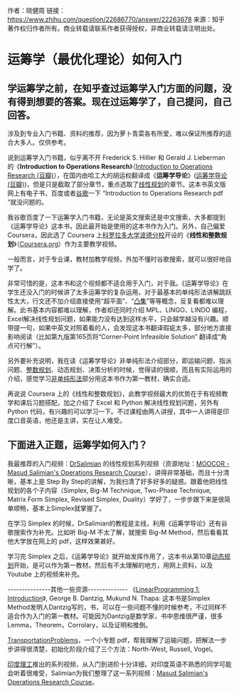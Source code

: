 作者：晓健周
链接：https://www.zhihu.com/question/22686770/answer/22263678
来源：知乎
著作权归作者所有。商业转载请联系作者获得授权，非商业转载请注明出处。



# 运筹学（最优化理论）如何入门

## 学运筹学之前，在知乎查过运筹学入门方面的问题，没有得到想要的答案。现在过运筹学了，自己提问，自己回答。

涉及到专业入门书籍、资料的推荐，因为萝卜青菜各有所爱，难以保证所推荐的适合大多人。仅供参考。

说到运筹学入门书籍，似乎离不开 Frederick
S. Hillier 和 Gerald J. Lieberman 的《**Introduction to Operations Research**》（[Introduction to Operations Research (豆瓣)](https://link.zhihu.com/?target=http%3A//book.douban.com/subject/2250362/)），在国内由哈工大的胡运权翻译成《**运筹学导论**》([运筹学导论 (豆瓣)](https://link.zhihu.com/?target=http%3A//book.douban.com/subject/2253276/))，但是只是截取了部分章节，重点选取了[线性规划](https://www.zhihu.com/search?q=线性规划&search_source=Entity&hybrid_search_source=Entity&hybrid_search_extra={"sourceType"%3A"answer"%2C"sourceId"%3A22263678})的章节。这本书英文版网上有电子书，百度或者[谷歌](https://www.zhihu.com/search?q=谷歌&search_source=Entity&hybrid_search_source=Entity&hybrid_search_extra={"sourceType"%3A"answer"%2C"sourceId"%3A22263678})一下 “Introduction to Operations Research pdf ”就没问题的。

我谷歌百度了一下运筹学入门书籍，无论是英文搜索还是中文搜索，大多都提到《运筹学导论》这本书，因此最开始是使用的这本书作为入门。另外，自己偏爱 Coursera，因此选了 Coursera 上[科罗拉多大学波德分校](https://www.zhihu.com/search?q=科罗拉多大学波德分校&search_source=Entity&hybrid_search_source=Entity&hybrid_search_extra={"sourceType"%3A"answer"%2C"sourceId"%3A22263678})开设的《**线性和整数规划**》（[Coursera.org](https://link.zhihu.com/?target=https%3A//www.coursera.org/course/linearprogramming)）作为主要教学视频。

一般而言，对于专业课，教材加教学视频，外加不懂时谷歌搜索，就可以很好地自学了。

非常可惜的是，这本书和这个视频都不适合用于入门，对于我。《运筹学导论》在学生还没入门的时候讲了太多运筹学的复杂运用，对于最基本的单纯形法讲解跳跃性太大，行文还不加介绍直接使用“超平面”、“[凸集](https://www.zhihu.com/search?q=凸集&search_source=Entity&hybrid_search_source=Entity&hybrid_search_extra={"sourceType"%3A"answer"%2C"sourceId"%3A22263678})”等等概念，反复看都难以理解。此书基本内容都难以理解，作者却还同时介绍 MPL、LINGO、LINDO 编程，Excel解决线性规划问题，如果能力没有达到这样水平，只会越学越没有兴趣。顺带提一句，如果中英文对照着看的人，会发现这本书翻译瑕疵太多，部分地方直接影响阅读（比如第九版第165页将“Corner-Point Infeasible Solution” 翻译成“角点可行解”）。

另外要补充说明，我在读《运筹学导论》非单纯形法介绍部分，即运输问题、指派问题、[整数规划](https://www.zhihu.com/search?q=整数规划&search_source=Entity&hybrid_search_source=Entity&hybrid_search_extra={"sourceType"%3A"answer"%2C"sourceId"%3A22263678})、动态规划、决策分析的时候，觉得读的很顺，而且有实际运用的介绍，感觉学习[非单纯形法](https://www.zhihu.com/search?q=非单纯形法&search_source=Entity&hybrid_search_source=Entity&hybrid_search_extra={"sourceType"%3A"answer"%2C"sourceId"%3A22263678})部分用这本书作为第一教材，确实合适。

再说说 Coursera 上的《线性和整数规划》，此教学视频最大的优势在于有视频教学和课后习题搭配，加之介绍了 Excel 和 Python 解决线性规划问题，另外有 Python 代码，有兴趣的可以学习一下。不过课程由两人讲授，其中一人讲得是印度口音英语，他还是主讲，实在让人难受。

## **下面进入正题，运筹学如何入门？**

我最推荐的入门视频：[DrSalimian](https://link.zhihu.com/?target=http%3A//www.youtube.com/user/DrSalimian/videos%3Fsort%3Ddd%26view%3D46%26tag_id%3DUC8L2asKJn-kNwBHVllQCs5A.3.operations-research%26shelf_id%3D3) 的线性规划系列视频（资源地址：[MOOCOR - Masud Salimian's Operations Research Course](https://link.zhihu.com/?target=https%3A//www.youtube.com/playlist%3Flist%3DPLUm0dA6802wao5iSrkhnMDSLGu5bg_FtM)），讲得非常基础，而且十分清晰，基本上是 Step By Step的讲解，为我扫清了好多好多的疑惑。跟着他把线性规划的各个子内容（Simplex, Big-M Technique, Two-Phase Technique, Matrix Form Simplex, Revised Simplex, Duality）学好了，一步步跟下来是很简单顺畅，基本上Simplex就掌握了。

在学习 Simplex 的时候，DrSalimian的教程是主线，利用《运筹学导论》还有谷歌搜索作为补充。比如听 Big-M 不太了解，就搜索 Big-M Method，然后看看其他大学放在网上的 pdf，这样效果甚好。

学习完 Simplex 之后，《运筹学导论》就开始发挥作用了，这本书从第10章[动态规划](https://www.zhihu.com/search?q=动态规划&search_source=Entity&hybrid_search_source=Entity&hybrid_search_extra={"sourceType"%3A"answer"%2C"sourceId"%3A22263678})开始，是可以作为第一教材。然后有不太理解的地方，用网上资料，以及 Youtube 上的视频来补充。

---------------其他一些资源--------------
《[Linear](https://link.zhihu.com/?target=http%3A//carlossicoli.free.fr/D/Dantzig_G.%2C_Thapa_M.-Linear_programming._Vol.1._Introduction(Springer%2C1997)(474s)_MOc_.pdf)[Programming 1: Introduction](https://link.zhihu.com/?target=http%3A//carlossicoli.free.fr/D/Dantzig_G.%2C_Thapa_M.-Linear_programming._Vol.1._Introduction(Springer%2C1997)(474s)_MOc_.pdf)》, George B. Dantzig, Mukund N. Thapa: 这本书是Simplex Method发明人Dantzig写的，书，可以在一些问题不懂的时候参考，不过同样不适合作为入门的第一教材。可能因为Dantzig是数学家，书中思维很严谨，很多Lemma，Theorem，Corrolary，以及证明和推倒。

[TransportationProblems](https://link.zhihu.com/?target=http%3A//ocw.nctu.edu.tw/course/operation_research/or_lecturenotes/orchap8.pdf)，一个小专题 pdf，帮我理解了运输问题，把解法一步步讲得很清楚，初始化阶段介绍了三个方法：North-West, Russell, Vogel。

[印度理工](https://www.zhihu.com/search?q=印度理工&search_source=Entity&hybrid_search_source=Entity&hybrid_search_extra={"sourceType"%3A"answer"%2C"sourceId"%3A22263678})推出的系列视频，从入门到进阶十分详细，对印度英语不熟悉的同学可能会听着很难受，Salimian为我们整理了这一系列视频：[Masud Salimian's Operations Research Course](https://link.zhihu.com/?target=http%3A//salimian.webersedu.com/courses/OR/OR_videos_YouTube.html)。